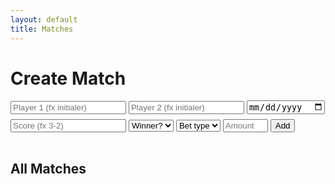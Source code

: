 ```yaml
---
layout: default
title: Matches
---
```


<!-- Supabase init -->
<script src="https://unpkg.com/@supabase/supabase-js@2/dist/umd/supabase.min.js"></script>
<script>
  if (!window.sb) {
    var SUPABASE_URL = "https://wmuvougpavpoybuvkvgq.supabase.co";
    var SUPABASE_ANON_KEY = "eyJhbGciOiJIUzI1NiIsInR5cCI6IkpXVCJ9.eyJpc3MiOiJzdXBhYmFzZSIsInJlZiI6IndtdXZvdWdwYXZwb3lidXZrdmdxIiwicm9sZSI6ImFub24iLCJpYXQiOjE3NTY4MjEzMTIsImV4cCI6MjA3MjM5NzMxMn0.gBS-5DmvVXRdeYtGhax76J52u1-9JCGZXjwFd31IxbY";
    window.sb = supabase.createClient(SUPABASE_URL, SUPABASE_ANON_KEY);
  }
  if (!window.up6) {
    window.up6 = s => (s||'').toUpperCase().slice(0,6).replace(/[^A-Z0-9]/g,'');
  }
</script>

<div class="card">
  <h1>Create Match</h1>
  <div class="form-row" style="margin-top:8px;">
    <input class="input" id="p1" placeholder="Player 1 (fx initialer)" required>
    <input class="input" id="p2" placeholder="Player 2 (fx initialer)" required>
    <input class="input" id="date" type="date" aria-label="Date">
  </div>
  <div class="form-row" style="margin-top:8px;">
    <input class="input" id="score" placeholder="Score (fx 3-2)">
    <select class="input" id="winner" aria-label="Winner">
      <option value="">Winner?</option>
      <option value="p1">Player 1</option>
      <option value="p2">Player 2</option>
    </select>
    <select class="input" id="betType" aria-label="Bet type" required>
      <option value="">Bet type</option>
      <option value="booster">Booster</option>
      <option value="money">Money</option>
    </select>
    <input class="input" id="amount" type="number" min="1" max="5000" placeholder="Amount (1–5000)">
    <button class="btn" id="add" type="button">Add</button>
  </div>
  <hr style="border:0; height:1px; background: var(--border); margin:16px 0;">
  <h2>All Matches</h2>
  <ul class="list" id="list"></ul>
</div>

<script>
(async function(){
  const listEl  = document.getElementById('list');
  const p1      = document.getElementById('p1');
  const p2      = document.getElementById('p2');
  const dateIn  = document.getElementById('date');
  const score   = document.getElementById('score');
  const winner  = document.getElementById('winner');
  const betType = document.getElementById('betType');
  const amount  = document.getElementById('amount');

  function nowTimeHHMMSS(){
    const d = new Date();
    const pad = n => String(n).padStart(2,'0');
    return `${pad(d.getHours())}:${pad(d.getMinutes())}:${pad(d.getSeconds())}`;
  }
  function combineDateWithNow(dateStr){
    const d = dateStr ? new Date(dateStr) : new Date();
    const yyyy = d.getFullYear();
    const mm = String(d.getMonth()+1).padStart(2,'0');
    const dd = String(d.getDate()).padStart(2,'0');
    return `${yyyy}-${mm}-${dd} ${nowTimeHHMMSS()}`;
  }
  function fmtWhen(ts){
    const d = new Date(ts);
    const pad = n=> String(n).padStart(2,'0');
    return `${d.getFullYear()}-${pad(d.getMonth()+1)}-${pad(d.getDate())} ${pad(d.getHours())}:${pad(d.getMinutes())}:${pad(d.getSeconds())}`;
  }

  async function upsertProfile(i){
    const initials = up6(i);
    if (!initials) return;
    await sb.from('profiles').insert({ initials }).select().single().catch(()=>{});
  }

  async function createMatch(){
    const a = up6(p1.value);
    const b = up6(p2.value);
    const t = betType.value;
    const amt = Number(amount.value);

    if (!a || !b) return;
    if (!t || !(t === 'booster' || t === 'money')) return;
    if (!Number.isFinite(amt) || amt < 1 || amt > 5000) return;

    const whenLocal = combineDateWithNow(dateIn.value);
    const iso = whenLocal.replace(' ', 'T');

    const row = {
      p1: a, p2: b,
      when_ts: iso,
      score: (score.value || '').trim() || null,
      winner: winner.value || null,
      bet_type: t,
      amount: amt
    };
    const { error } = await sb.from('matches').insert(row);
    if (!error){
      await Promise.all([upsertProfile(a), upsertProfile(b)]);
      await render();
      p1.value=''; p2.value=''; dateIn.value=''; score.value=''; winner.value=''; betType.value=''; amount.value='';
    } else {
      console.error(error);
    }
  }

  async function fetchMatches(){
    const { data, error } = await sb.from('matches').select('id,p1,p2,when_ts,score,winner,bet_type,amount').order('when_ts', { ascending:false });
    if (error) { console.error(error); return []; }
    return data.map(r => ({
      id: r.id, p1: r.p1, p2: r.p2,
      when: fmtWhen(r.when_ts),
      score: r.score, winner: r.winner,
      bet: { type: r.bet_type, amount: r.amount }
    }));
  }

  async function deleteMatch(id){
    await sb.from('matches').delete().eq('id', id);
    await render();
  }

  async function render(){
    const items = await fetchMatches();
    listEl.innerHTML = '';
    if (!items.length){
      const li = document.createElement('li');
      li.className = 'item';
      li.innerHTML = '<span class="meta">Ingen matches endnu. Tilføj din første ovenfor.</span>';
      listEl.appendChild(li);
      return;
    }
    items.forEach(m=>{
      const li = document.createElement('li'); li.className = 'item';
      const left = document.createElement('div');
      const wtxt = m.winner === 'p1' ? up6(m.p1) : (m.winner === 'p2' ? up6(m.p2) : '—');
      const betText = m.bet?.type === 'booster'
        ? `Booster × ${m.bet.amount}`
        : (m.bet?.type === 'money' ? `Money: ${m.bet.amount}` : '—');
      left.innerHTML = `
        <div><strong>${up6(m.p1)}</strong> vs <strong>${up6(m.p2)}</strong></div>
        <div class="meta">${m.when || ''}</div>
        <div class="meta">Score: ${m.score || '—'} • Winner: ${wtxt} • Bet: ${betText}</div>
      `;
      const right = document.createElement('div');
      const del = document.createElement('button'); del.className = 'btn ghost'; del.textContent = 'Delete';
      del.addEventListener('click', ()=> deleteMatch(m.id));
      right.appendChild(del);
      li.append(left, right);
      listEl.appendChild(li);
    });
  }

  document.getElementById('add').addEventListener('click', createMatch);
  await render();
})();
</script>
